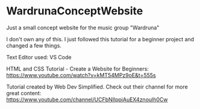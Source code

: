 # WardrunaConceptWebsite
Just a small concept website for the music group "Wardruna"

I don't own any of this. I just followed this tutorial for a beginner project and changed a few things.

Text Editor used: VS Code

HTML and CSS Tutorial - Create a Website for Beginners: 
https://www.youtube.com/watch?v=kMT54MPz9oE&t=555s

Tutorial created by Web Dev Simplified. Check out their channel for more great content: 
https://www.youtube.com/channel/UCFbNIlppjAuEX4znoulh0Cw
  
